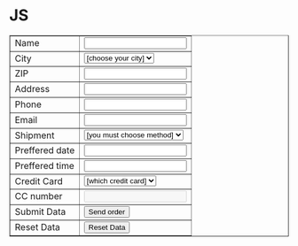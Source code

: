 # JS

<!DOCTYPE html>
<html>
<head>
	<meta charset="utf-8">
	<title></title>
	<script>
		function validateForm() {
			//check name
			var name = document.getElementById("name");
			if (name == "") {
				alert("Please enter you name!");
				name.focus();
				return false;
		} else {
			//name is not empty we must validate
			var regExpName = /^[A-Z][a-z]+\s[A-Z][a-z]+$/;
			if (!regExpName.test(name.value)) {
				alert("Please enter your name in correct form!");
				name.focus();
				return false;
			}
		}
		//check city
		if (document.getElementById("city").value == -1) {
			alert("Please provide your city!");
			return false;
		}
		//check zip, 10000-99999
		var zip = document.getElementById("zip");
	if (zip.value == "") {
		alert("You must provide your zip!");
		zip.focus();
		return false;
	} else {
		//zip is not empty we must validate
		var regExpZip = /^[1-9][0-9]{4}$/;
		if (!regExpZip.test(zip.value)) {
			alert("Zip is not in correct format!");
			zip.focus();
			return false;
		} 
	}
	//check address
	var address = document.getElementById("address");
	if (address == "") {
		alert("You must provide address!");
		address.focus();
		return false;
	} else {
		//address is not empty we must validate
		var regExpAddress = /^[A-Z][a-z]+(\s[A-Z][a-z]+)*\s[0-9]{1,3}([a-z])?$/;
		if (!regExpAddress.test(address.value)) {
			alert("Address is not in correct format!");
			address.focus();
			return false;
		}
	}
	//check phone
	var phone = document.getElementById("phone");
	if (phone.value == "") {
		alert("Please enter your phone");
		phone.focus();
		return false;
	} else {
		//user enter phone we must check validation
		//063-555-555 or 063-555-5550
		var regExpPhone = /^06[0-9]-[0-9]{3}-[0-9]{3,4}$/;
		if (!regExpPhone.test(phone.value)) {
			alert("Phone is not in correct format!");
			phone.focus();
			return false;
		}
	}
	//checking mail


	//check the shipment method
	if (document.getElementById("shipment").value == -1) {
		alert("You must select shipment method!");
		document.getElementById("shipment").focus();
		return false;
	}
	//check date
	var date = document.getElementById("date");
	if (date.value == "") {
		alert("You must enter delivery date!");
		date.focus();
		return false;
	} else {
		//user entered date we must validate dd-mm-yyyy, dd/mm/yyyy
		var regExpDate = /^(0?[1-9]|[12][0-9]|3[01])[\/\-](0?[1-9]|1[012])[\/\-]\d{4}$/;
		if (!regExpDate.test(date.value)) {
			alert("Date must be in format dd-mm-yyyy or dd/mm/yyyy");
			date.focus();
			return false;
		}
	}
	// check time hh:mm h:mm, 24h format, 12h HH:MMPM
	var time = document.getElementById("time");
	if (time.value == "") {
		alert("You must enter delevery time!");
		time.focus();
		return false;
	} else {
		//user entered time we must validate
		var regExpTime = /^(2[0-3]|[01]?[0-9]):([0-5][0-9])||((1[0-2]|0?[1-9]):([0-5][0-9]([AP]M)))$/; //24h and 12h format
		if (!regExpTime.test(time.value)) {
			alert("Wrong time format!");
			time.focus();
			return false;
		}
	}
	//check creditcard selected
	if (document.getElementById("creditcard").value == -1) {
		alert("Please provide your creditcard!");
		return false;
	}
	//credit card, 4-4-4-4
	var time = document.getElementById("cc");
	if (cc.value == "") {
		alert("!");
		cc.focus();
		return false;
	} else {
		//user entered time we must validate
		var regExpCc = /^[0-9]{4}-[0-9]{4}-[0-9]{4}-[0-9]{4}-[0-9]{4}$/;
		if (!regExpCc.test(cc.value)) {
			alert("Wrong cc format!");
			cc.focus();
			return false;
		}
	}
}
function checkcc () {
	if (document.getElementById("creditcard").value != -1) {
		document.getElementById("cc").disabled = false;
	}else {
		document.getElementById("cc").disabled = true;
	}
}
	</script>
</head>
<body>
	<form name="form1" action="/action.php" method="POST" onsubmit="return validateForm()">
		<table cellspacing="2" cellpadding="2" border="1">
			<tr>
				<td>Name</td>
				<td><input type="text" id="name"></td>
			</tr>
			<tr>
				<td>City</td>
				<td><select name="city" id="city">
					<option value="-1" selected>[choose your city]</option>
					<option value="2">Beograd</option>
					<option value="3">Novi Sad</option>
					<option value="4">Nis</option>
				</select></td>
			</tr>
			<tr>
				<td>ZIP</td>
				<td><input type="text" id="zip"></td>
			</tr>
			<tr>
				<td>Address</td>
				<td><input type="text" id="address"></td>
			</tr>
			<tr>
				<td>Phone</td>
				<td><input type="text" id="phone"></td>
			</tr>
			<tr>
				<td>Email</td>
				<td><input type="text" id="email"></td>
			</tr>
			<tr>
				<td>Shipment</td>
				<td><select name="shipment" id="shipment">
					<option value="-1">[you must choose method]</option>
					<option value="2">Regular post</option>
					<option value="3">Express post</option>
					<option value="4">Courier service</option>
					<option value="5">Manual take over</option>
				</select></td>
			</tr>
			<tr>
				<td>Preffered date</td>
				<td><input type="text" id="date"></td>
			</tr>
			<tr>
				<td>Preffered time</td>
				<td><input type="text" id="time"></td>
			</tr>
			<tr>
				<td>Credit Card</td>
				<td><select name="creditcard" id="creditcard" onchange="checkcc()">
					<option value="-1">[which credit card]</option>
					<option value="2">Master</option>
					<option value="3">Visa</option>
					<option value="4">American express</option>
					<option value="5">PayPal</option>
				</select></td>
			</tr>
			<tr>
				<td>CC number</td>
				<td><input type="text" id="cc" disabled></td>
			</tr>
			<tr>
				<td>Submit Data</td>
				<td><input type="submit" id="submit" value="Send order"></td>
			</tr>
			<tr>
				<td>Reset Data</td>
				<td><input type="reset" id="reset" value="Reset Data"></td>
			</tr>
		</table>
	</form>
</body>
</html>
